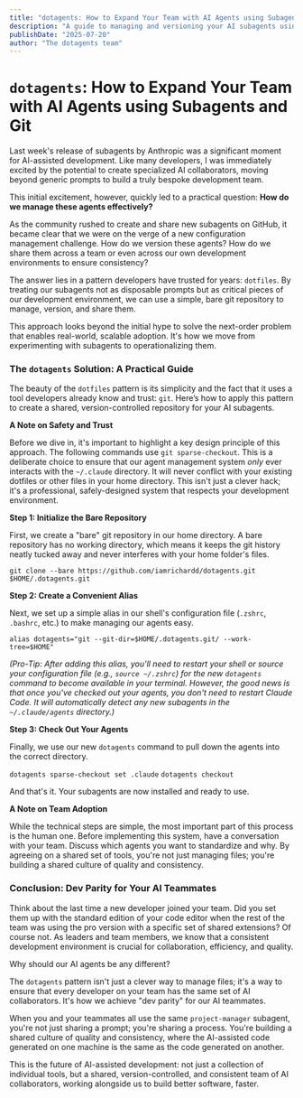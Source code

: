 ```yaml
---
title: "dotagents: How to Expand Your Team with AI Agents using Subagents and Git"
description: "A guide to managing and versioning your AI subagents using a dotfiles-based approach."
publishDate: "2025-07-20"
author: "The dotagents team"
---
```


# `dotagents`: How to Expand Your Team with AI Agents using Subagents and Git

Last week's release of subagents by Anthropic was a significant moment for AI-assisted development. Like many developers, I was immediately excited by the potential to create specialized AI collaborators, moving beyond generic prompts to build a truly bespoke development team.

This initial excitement, however, quickly led to a practical question: **How do we manage these agents effectively?**

As the community rushed to create and share new subagents on GitHub, it became clear that we were on the verge of a new configuration management challenge. How do we version these agents? How do we share them across a team or even across our own development environments to ensure consistency?

The answer lies in a pattern developers have trusted for years: `dotfiles`. By treating our subagents not as disposable prompts but as critical pieces of our development environment, we can use a simple, bare git repository to manage, version, and share them.

This approach looks beyond the initial hype to solve the next-order problem that enables real-world, scalable adoption. It's how we move from experimenting with subagents to operationalizing them.

### The `dotagents` Solution: A Practical Guide

The beauty of the `dotfiles` pattern is its simplicity and the fact that it uses a tool developers already know and trust: `git`. Here’s how to apply this pattern to create a shared, version-controlled repository for your AI subagents.

**A Note on Safety and Trust**

Before we dive in, it's important to highlight a key design principle of this approach. The following commands use `git sparse-checkout`. This is a deliberate choice to ensure that our agent management system *only* ever interacts with the `~/.claude` directory. It will never conflict with your existing dotfiles or other files in your home directory. This isn't just a clever hack; it's a professional, safely-designed system that respects your development environment.

**Step 1: Initialize the Bare Repository**

First, we create a "bare" git repository in our home directory. A bare repository has no working directory, which means it keeps the git history neatly tucked away and never interferes with your home folder's files.

`git clone --bare https://github.com/iamrichardd/dotagents.git $HOME/.dotagents.git`

**Step 2: Create a Convenient Alias**

Next, we set up a simple alias in our shell's configuration file (`.zshrc`, `.bashrc`, etc.) to make managing our agents easy.

`alias dotagents="git --git-dir=$HOME/.dotagents.git/ --work-tree=$HOME"`

*(Pro-Tip: After adding this alias, you'll need to restart your shell or source your configuration file (e.g., `source ~/.zshrc`) for the new `dotagents` command to become available in your terminal. However, the good news is that once you've checked out your agents, you don't need to restart Claude Code. It will automatically detect any new subagents in the `~/.claude/agents` directory.)*

**Step 3: Check Out Your Agents**

Finally, we use our new `dotagents` command to pull down the agents into the correct directory.

`dotagents sparse-checkout set .claude`
`dotagents checkout`

And that's it. Your subagents are now installed and ready to use.

**A Note on Team Adoption**

While the technical steps are simple, the most important part of this process is the human one. Before implementing this system, have a conversation with your team. Discuss which agents you want to standardize and why. By agreeing on a shared set of tools, you're not just managing files; you're building a shared culture of quality and consistency.

### Conclusion: Dev Parity for Your AI Teammates

Think about the last time a new developer joined your team. Did you set them up with the standard edition of your code editor when the rest of the team was using the pro version with a specific set of shared extensions? Of course not. As leaders and team members, we know that a consistent development environment is crucial for collaboration, efficiency, and quality.

Why should our AI agents be any different?

The `dotagents` pattern isn't just a clever way to manage files; it's a way to ensure that every developer on your team has the same set of AI collaborators. It's how we achieve "dev parity" for our AI teammates.

When you and your teammates all use the same `project-manager` subagent, you're not just sharing a prompt; you're sharing a process. You're building a shared culture of quality and consistency, where the AI-assisted code generated on one machine is the same as the code generated on another.

This is the future of AI-assisted development: not just a collection of individual tools, but a shared, version-controlled, and consistent team of AI collaborators, working alongside us to build better software, faster.